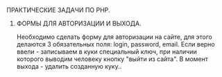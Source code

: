 ПРАКТИЧЕСКИЕ ЗАДАЧИ ПО PHP.

1. ФОРМЫ ДЛЯ АВТОРИЗАЦИИ И ВЫХОДА.

	Необходимо сделать форму для авторизации на сайте, для этого делаются 3 обязательных поля: login, password, email. Если верно ввели - записываем в куки специальный ключ, при наличии 
которого выводим человеку кнопку "выйти из сайта". В момент выхода - удалить созданную куку..